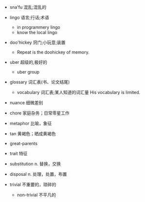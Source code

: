 - sna'fu 混乱;混乱的

- lingo 语言;行话;术语 
   - in programmery lingo
   - know the local lingo
   
- doo'hickey 窍门;小玩意;装置
  - Repeat is the doohickey of memory.
  
- uber 超级的,极好的
  - uber group
  
- glossary 词汇表(书、论文结尾)
  - vocabulary 词汇表;某人知道的词汇量 His vocabulary is limited.

- nuance 细微差别

- chore 家庭杂务；日常零星工作

- metaphor 比喻，象征

- tan 黄褐色；晒成黄褐色

- great-parents

- trait 特征

- substitution n. 替换，交换

- disposal n. 处理，处置，布置

- trivial 不重要的，琐碎的
   - non-trivial 不平凡的
